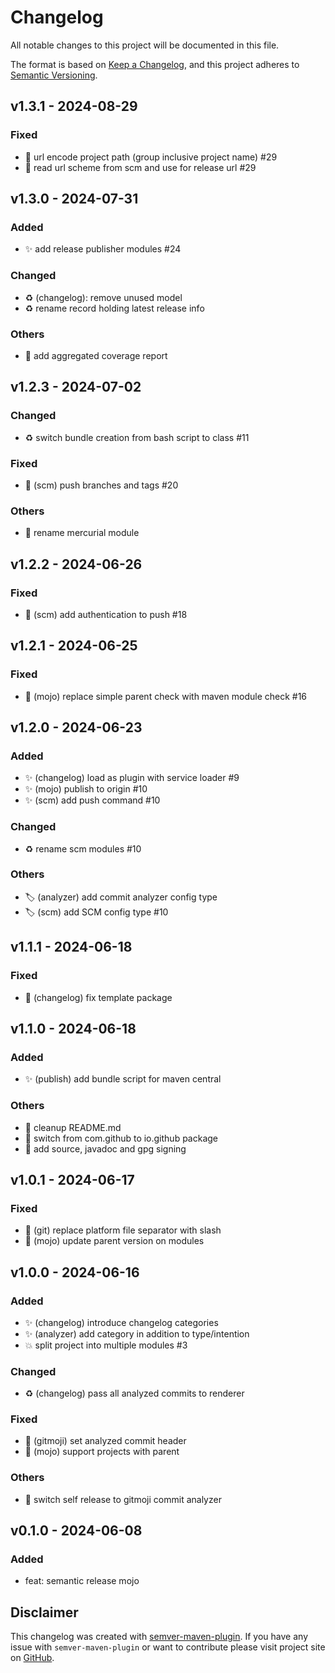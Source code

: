 # Changelog

All notable changes to this project will be documented in this file.

The format is based on [Keep a Changelog](https://keepachangelog.com/en/1.1.0/),
and this project adheres to [Semantic Versioning](https://semver.org/spec/v2.0.0.html).

<!-- DO NOT REMOVE - c871f32ed1b7a85b24a0f22e8e7d9e3ee285742c - DO NOT REMOVE -->

## v1.3.1 - 2024-08-29


### Fixed
- :bug: url encode project path (group inclusive project name) #29
- :bug: read url scheme from scm and use for release url #29


## v1.3.0 - 2024-07-31


### Added
- :sparkles: add release publisher modules #24
### Changed
- :recycle: (changelog): remove unused model
- :recycle: rename record holding latest release info
### Others
- :construction_worker: add aggregated coverage report


## v1.2.3 - 2024-07-02


### Changed
- :recycle: switch bundle creation from bash script to class #11
### Fixed
- :bug: (scm) push branches and tags #20
### Others
- :truck: rename mercurial module


## v1.2.2 - 2024-06-26


### Fixed
- :bug: (scm) add authentication to push #18


## v1.2.1 - 2024-06-25


### Fixed
- :bug: (mojo) replace simple parent check with maven module check #16


## v1.2.0 - 2024-06-23


### Added
- :sparkles: (changelog) load as plugin with service loader #9
- :sparkles: (mojo) publish to origin #10
- :sparkles: (scm) add push command #10
### Changed
- :recycle: rename scm modules #10
### Others
- :label: (analyzer) add commit analyzer config type
- :label: (scm) add SCM config type #10


## v1.1.1 - 2024-06-18


### Fixed
- :bug: (changelog) fix template package


## v1.1.0 - 2024-06-18


### Added
- :sparkles: (publish) add bundle script for maven central
### Others
- :memo: cleanup README.md
- :construction_worker: switch from com.github to io.github package
- :construction_worker: add source, javadoc and gpg signing


## v1.0.1 - 2024-06-17


### Fixed
- :bug: (git) replace platform file separator with slash
- :bug: (mojo) update parent version on modules


## v1.0.0 - 2024-06-16


### Added
- :sparkles: (changelog) introduce changelog categories
- :sparkles: (analyzer) add category in addition to type/intention
- :boom: split project into multiple modules #3
### Changed
- :recycle: (changelog) pass all analyzed commits to renderer
### Fixed
- :bug: (gitmoji) set analyzed commit header
- :bug: (mojo) support projects with parent
### Others
- :wrench: switch self release to gitmoji commit analyzer


## v0.1.0 - 2024-06-08


### Added
- feat: semantic release mojo

## Disclaimer

This changelog was created with [semver-maven-plugin](https://github.com/Sam42R/semver-maven-plugin). If you have any issue
with `semver-maven-plugin` or want to contribute please visit project site on [GitHub](https://github.com/Sam42R/semver-maven-plugin).
